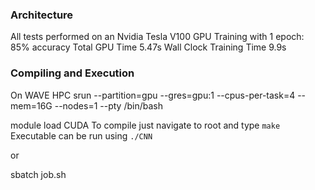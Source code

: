 ### Architecture
All tests performed on an Nvidia Tesla V100 GPU
Training with 1 epoch: 85% accuracy
Total GPU Time 5.47s
Wall Clock Training Time 9.9s

### Compiling and Execution
On WAVE HPC
srun --partition=gpu --gres=gpu:1 --cpus-per-task=4 --mem=16G --nodes=1 --pty /bin/bash

module load CUDA
To compile just navigate to root and type `make`
Executable can be run using `./CNN`

or 

sbatch job.sh



